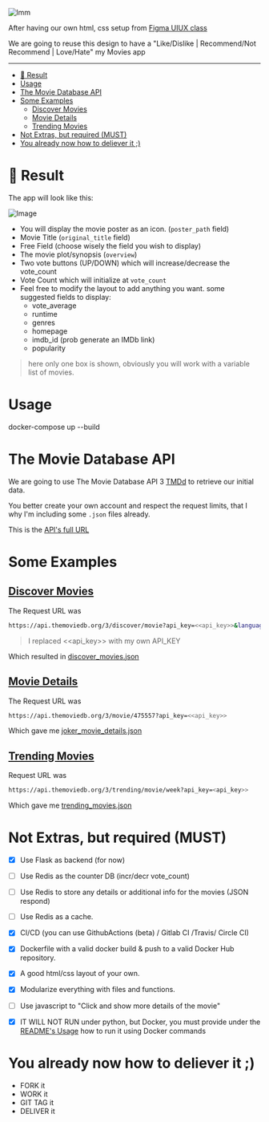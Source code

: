 
![lmm](.docs/love_my_movies.png)


After having our own html, css setup from [Figma UIUX class ](https://www.figma.com/file/sW8aM7yjCGqxB6V3tvn7fw/Homework?node-id=0%3A1)

We are going to reuse this design to have a "Like/Dislike | Recommend/Not Recommend | Love/Hate" my Movies app

---
<!-- TOC -->

- [:movie_camera: Result](#moviecamera-result)
- [Usage](#usage)
- [The Movie Database API](#the-movie-database-api)
- [Some Examples](#some-examples)
  - [Discover Movies](#discover-movies)
  - [Movie Details](#movie-details)
  - [Trending Movies](#trending-movies)
- [Not Extras, but required (MUST)](#not-extras-but-required-must)
- [You already now how to deliever it ;)](#you-already-now-how-to-deliever-it)

<!-- /TOC -->


# :movie_camera: Result

The app will look like this:

![Image](.docs/movies.png)

- You will display the movie poster as an icon. (`poster_path` field)
- Movie Title (`original_title` field)
- Free Field (choose wisely the field you wish to display)
- The movie plot/synopsis (`overview`)
- Two vote buttons (UP/DOWN) which will increase/decrease the vote_count
- Vote Count which will initialize at `vote_count`
- Feel free to modify the layout to add anything you want. some suggested fields to display:
  - vote_average
  - runtime
  - genres
  - homepage
  - imdb_id (prob generate an IMDb link)
  - popularity


> here only one box is shown, obviously you will work with a variable list of movies.

# Usage

docker-compose up --build

# The Movie Database API
We are going to use The Movie Database API 3 [TMDd](https://www.themoviedb.org/) to retrieve our initial data.

You better create your own account and respect the request limits, that I why I'm including some `.json` files already.

This is the [API's full URL](https://developers.themoviedb.org/3)

# Some Examples

## [Discover Movies](https://developers.themoviedb.org/3/discover/movie-discover)

The Request URL was

```bash
https://api.themoviedb.org/3/discover/movie?api_key=<<api_key>>&language=en-US&sort_by=popularity.desc&include_adult=false&include_video=false&page=1
```

> I replaced <<api_key>> with my own API_KEY

Which resulted in [discover_movies.json](discover_movies.json)

## [Movie Details](https://developers.themoviedb.org/3/movies/get-movie-details)

The Request URL was

```bash
https://api.themoviedb.org/3/movie/475557?api_key=<<api_key>>
```

Which gave me [joker_movie_details.json](joker_movie_details.json)

## [Trending Movies](https://developers.themoviedb.org/3/trending/get-trending)

Request URL was
```bash
https://api.themoviedb.org/3/trending/movie/week?api_key=<api_key>>
```

Which gave me [trending_movies.json](trending_movies.json)



# Not Extras, but required (MUST)

- [x] Use Flask as backend (for now)
- [ ] Use Redis as the counter DB (incr/decr vote_count)
- [ ] Use Redis to store any details or additional info for the movies (JSON respond)
- [ ] Use Redis as a cache.
- [x] CI/CD (you can use GithubActions (beta) / Gitlab CI /Travis/ Circle CI)
- [x] Dockerfile with a valid docker build & push to a valid Docker Hub repository.
- [x] A good html/css layout of your own.
- [x] Modularize everything with files and functions.
- [ ] Use javascript to "Click and show more details of the movie"
- [x] IT WILL NOT RUN under python, but Docker, you must provide under the [README's Usage](#usage) how to run it using Docker commands



# You already now how to deliever it ;)
- FORK it
- WORK it
- GIT TAG it
- DELIVER it